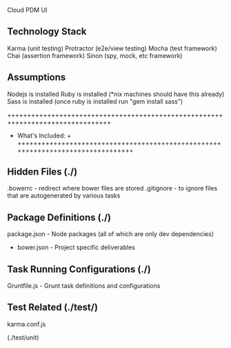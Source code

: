 Cloud PDM UI

Technology Stack
--------------------------------------------------------------------------------
Karma (unit testing)
Protractor (e2e/view testing)
Mocha (test framework)
Chai (assertion framework)
Sinon (spy, mock, etc framework)


Assumptions
--------------------------------------------------------------------------------
Nodejs is installed
Ruby is installed (*nix machines should have this already)
Sass is installed (once ruby is installed run "gem install sass")


++++++++++++++++++++++++++++++++++++++++++++++++++++++++++++++++++++++++++++++++
+ What's Included:                                                             +
++++++++++++++++++++++++++++++++++++++++++++++++++++++++++++++++++++++++++++++++

Hidden Files (./)
--------------------------------------------------------------------------------
.bowerrc - redirect where bower files are stored
.gitignore - to ignore files that are autogenerated by various tasks


Package Definitions (./)
--------------------------------------------------------------------------------
package.json - Node packages (all of which are only dev dependencies)
* bower.json - Project specific deliverables


Task Running Configurations (./)
--------------------------------------------------------------------------------
Gruntfile.js - Grunt task definitions and configurations


Test Related (./test/)
--------------------------------------------------------------------------------
karma.conf.js

(./test/unit)
